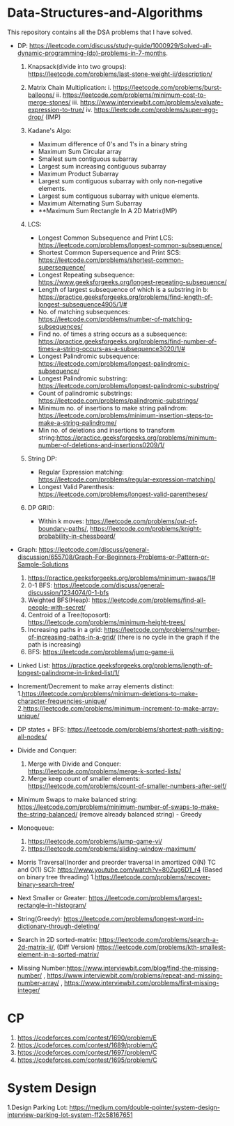 # Data-Structures-and-Algorithms
This repository contains all the DSA problems that I have solved.
- DP: https://leetcode.com/discuss/study-guide/1000929/Solved-all-dynamic-programming-(dp)-problems-in-7-months.
   1. Knapsack(divide into two groups): https://leetcode.com/problems/last-stone-weight-ii/description/
   2. Matrix Chain Multiplication: i.  https://leetcode.com/problems/burst-balloons/ 
                                   ii. https://leetcode.com/problems/minimum-cost-to-merge-stones/
                                   iii. https://www.interviewbit.com/problems/evaluate-expression-to-true/
                                   iv. https://leetcode.com/problems/super-egg-drop/ (IMP)
   3. Kadane's Algo:
      - Maximum difference of 0's and 1's in a binary string
      - Maximum Sum Circular array
      - Smallest sum contiguous subarray
      - Largest sum increasing contiguous subarray
      - Maximum Product Subarray
      - Largest sum contiguous subarray with only non-negative elements.
      - Largest sum contiguous subarray with unique elements.
      - Maximum Alternating Sum Subarray
      - **Maximum Sum Rectangle In A 2D Matrix(IMP)
  4. LCS:
      - Longest Common Subsequence and Print LCS: https://leetcode.com/problems/longest-common-subsequence/
      - Shortest Common Supersequence and Print SCS: https://leetcode.com/problems/shortest-common-supersequence/
      - Longest Repeating subsequence: https://www.geeksforgeeks.org/longest-repeating-subsequence/
      - Length of largest subsequence of which is a substring in b: https://practice.geeksforgeeks.org/problems/find-length-of-longest-subsequence4905/1/#
      - No. of matching subsequences: https://leetcode.com/problems/number-of-matching-subsequences/
      - Find no. of times a string occurs as a subsequence: https://practice.geeksforgeeks.org/problems/find-number-of-times-a-string-occurs-as-a-subsequence3020/1/#
      - Longest Palindromic subsequence: https://leetcode.com/problems/longest-palindromic-subsequence/
      - Longest Palindromic substring: https://leetcode.com/problems/longest-palindromic-substring/
      - Count of palindromic substrings: https://leetcode.com/problems/palindromic-substrings/
      - Minimum no. of insertions to make string palindrom: https://leetcode.com/problems/minimum-insertion-steps-to-make-a-string-palindrome/
      - Min no. of deletions and insertions to transform string:https://practice.geeksforgeeks.org/problems/minimum-number-of-deletions-and-insertions0209/1/

   5. String DP:
      - Regular Expression matching: https://leetcode.com/problems/regular-expression-matching/
      - Longest Valid Parenthesis: https://leetcode.com/problems/longest-valid-parentheses/

   6. DP GRID: 
      - Within k moves: https://leetcode.com/problems/out-of-boundary-paths/, https://leetcode.com/problems/knight-probability-in-chessboard/ 

- Graph: https://leetcode.com/discuss/general-discussion/655708/Graph-For-Beginners-Problems-or-Pattern-or-Sample-Solutions
   1. https://practice.geeksforgeeks.org/problems/minimum-swaps/1#
   2. 0-1 BFS: https://leetcode.com/discuss/general-discussion/1234074/0-1-bfs
   3. Weighted BFS(Heap): https://leetcode.com/problems/find-all-people-with-secret/
   4. Centroid of a Tree(toposort): https://leetcode.com/problems/minimum-height-trees/ 
   5. Increasing paths in a grid: https://leetcode.com/problems/number-of-increasing-paths-in-a-grid/  (there is no cycle in the graph if the path is increasing)
   6. BFS: https://leetcode.com/problems/jump-game-ii, 
- Linked List: https://practice.geeksforgeeks.org/problems/length-of-longest-palindrome-in-linked-list/1/
- Increment/Decrement to make array elements distinct: 
   1.https://leetcode.com/problems/minimum-deletions-to-make-character-frequencies-unique/
   2.https://leetcode.com/problems/minimum-increment-to-make-array-unique/
- DP states + BFS: https://leetcode.com/problems/shortest-path-visiting-all-nodes/ 
- Divide and Conquer: 
   1. Merge with Divide and Conquer: https://leetcode.com/problems/merge-k-sorted-lists/
   2. Merge keep count of smaller elements: https://leetcode.com/problems/count-of-smaller-numbers-after-self/
-  Minimum Swaps to make balanced string: https://leetcode.com/problems/minimum-number-of-swaps-to-make-the-string-balanced/ (remove already balanced string) - Greedy 
- Monoqueue: 
   1. https://leetcode.com/problems/jump-game-vi/
   2. https://leetcode.com/problems/sliding-window-maximum/
- Morris Traversal(Inorder and preorder traversal in amortized O(N) TC and O(1) SC): https://www.youtube.com/watch?v=80Zug6D1_r4 (Based on binary tree threading)
   1.https://leetcode.com/problems/recover-binary-search-tree/
- Next Smaller or Greater: https://leetcode.com/problems/largest-rectangle-in-histogram/
- String(Greedy): https://leetcode.com/problems/longest-word-in-dictionary-through-deleting/
- Search in 2D sorted-matrix: https://leetcode.com/problems/search-a-2d-matrix-ii/, (Diff Version) https://leetcode.com/problems/kth-smallest-element-in-a-sorted-matrix/

- Missing Number:https://www.interviewbit.com/blog/find-the-missing-number/ , https://www.interviewbit.com/problems/repeat-and-missing-number-array/ , https://www.interviewbit.com/problems/first-missing-integer/




# CP
1. https://codeforces.com/contest/1690/problem/E
2. https://codeforces.com/contest/1689/problem/C
3. https://codeforces.com/contest/1697/problem/C
4. https://codeforces.com/contest/1695/problem/C

# System Design
1.Design Parking Lot: https://medium.com/double-pointer/system-design-interview-parking-lot-system-ff2c58167651
